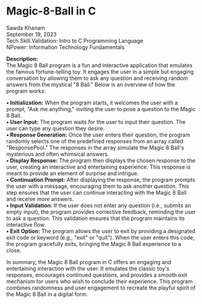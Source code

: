 # Magic-8-Ball in C
Sawda Khanam  
September 19, 2023  
Tech.Skill.Validation: Intro to C Programming Language  
NPower: Information Technology Fundamentals

**Description:**  
The Magic 8 Ball program is a fun and interactive application that emulates the famous fortune-telling toy. It engages the user in a simple but engaging conversation by allowing them to ask any question and receiving random answers from the mystical "8 Ball." Below is an overview of how the program works:  

**•	Initialization:** When the program starts, it welcomes the user with a prompt, "Ask me anything," inviting the user to pose a question to the Magic 8 Ball.  
**•	User Input:** The program waits for the user to input their question. The user can type any question they desire.  
**•	Response Generation:** Once the user enters their question, the program randomly selects one of the predefined responses from an array called "ResponsePool." The responses in the array simulate the Magic 8 Ball's mysterious and often whimsical answers.  
**•	Display Response:** The program then displays the chosen response to the user, creating an interactive and entertaining experience. This response is meant to provide an element of surprise and intrigue.  
**•	Continuation Prompt:** After displaying the response, the program prompts the user with a message, encouraging them to ask another question. This step ensures that the user can continue interacting with the Magic 8 Ball and receive more answers.  
**•	Input Validation:** If the user does not enter any question (i.e., submits an empty input), the program provides corrective feedback, reminding the user to ask a question. This validation ensures that the program maintains its interactive flow.  
**•	Exit Option:** The program allows the user to exit by providing a designated exit code or keyword (e.g., "exit" or "quit"). When the user enters this code, the program gracefully exits, bringing the Magic 8 Ball experience to a close.  

In summary, the Magic 8 Ball program in C offers an engaging and entertaining interaction with the user. It emulates the classic toy's responses, encourages continued questions, and provides a smooth exit mechanism for users who wish to conclude their experience. This program combines randomness and user engagement to recreate the playful spirit of the Magic 8 Ball in a digital form.  

